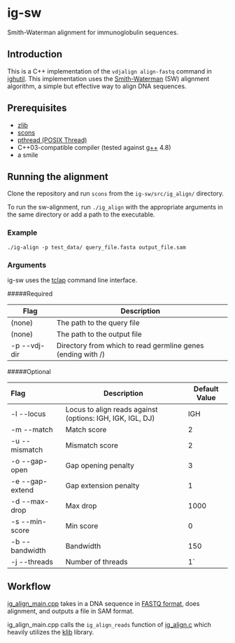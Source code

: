 # ig-sw

Smith-Waterman alignment for immunoglobulin sequences.

## Introduction

This is a C++ implementation of the  `vdjalign align-fastq` command in [ighutil](https://github.com/matsengrp/ighutil). This implementation uses the [Smith-Waterman](https://en.wikipedia.org/wiki/Smith%E2%80%93Waterman_algorithm) (SW) alignment algorithm, a simple but effective way to align DNA sequences.

## Prerequisites

- [zlib](http://www.zlib.net/)
- [scons](http://scons.org/)
- [pthread (POSIX Thread)](https://computing.llnl.gov/tutorials/pthreads/)
- C++03-compatible compiler (tested against [g++](https://gcc.gnu.org/) 4.8)
- a smile

## Running the alignment

Clone the repository and run `scons` from the  `ig-sw/src/ig_align/` directory. 

To run the sw-alignment, run `./ig_align` with the appropriate arguments in the same directory or add a path to the executable.

### Example

`./ig-align -p test_data/ query_file.fasta output_file.sam`

### Arguments 

ig-sw uses the [tclap](http://tclap.sourceforge.net/) command line interface.

#####Required

| Flag         | Description                              |
| ------------ | ---------------------------------------- |
| (none)       | The path to the query file               |
| (none)       | The path to the output file              |
| -p --vdj-dir | Directory from which to read germline genes (ending with /) |

#####Optional

| Flag            | Description                              | Default Value |
| :-------------- | ---------------------------------------- | ------------- |
| -l --locus      | Locus to align reads against (options: IGH, IGK, IGL, DJ) | IGH           |
| -m --match      | Match score                              | 2             |
| -u --mismatch   | Mismatch score                           | 2             |
| -o --gap-open   | Gap opening penalty                      | 3             |
| -e --gap-extend | Gap extension penalty                    | 1             |
| -d --max-drop   | Max drop                                 | 1000          |
| -s --min-score  | Min score                                | 0             |
| -b --bandwidth  | Bandwidth                                | 150           |
| -j --threads    | Number of threads                        | 1`            |

## Workflow

[ig_align_main.cpp](https://github.com/matsengrp/ig-sw/blob/master/src/ig_align/ig_align_main.cpp) takes in a DNA sequence in [FASTQ format](https://en.wikipedia.org/wiki/FASTQ_format), does alignment, and outputs a file in SAM format.

ig_align_main.cpp calls the `ig_align_reads` function of [ig_align.c](https://github.com/matsengrp/ig-sw/blob/master/src/ig_align/ig_align.c) which heavily utilizes the [klib](https://github.com/attractivechaos/klib) library. 

